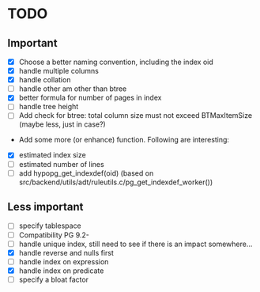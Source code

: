 TODO
====

Important
---------

- [X] Choose a better naming convention, including the index oid
- [X] handle multiple columns
- [X] handle collation
- [ ] handle other am other than btree
- [X] better formula for number of pages in index
- [ ] handle tree height
- [ ] Add check for btree: total column size must not exceed BTMaxItemSize (maybe less, just in case?)
- Add some more (or enhance) function. Following are interesting:
- [X] estimated index size
- [ ] estimated number of lines
- [ ] add hypopg_get_indexdef(oid) (based on src/backend/utils/adt/ruleutils.c/pg_get_indexdef_worker())

Less important
--------------

- [ ] specify tablespace
- [ ] Compatibility PG 9.2-
- [ ] handle unique index, still need to see if there is an impact somewhere...
- [X] handle reverse and nulls first
- [ ] handle index on expression
- [X] handle index on predicate
- [ ] specify a bloat factor
